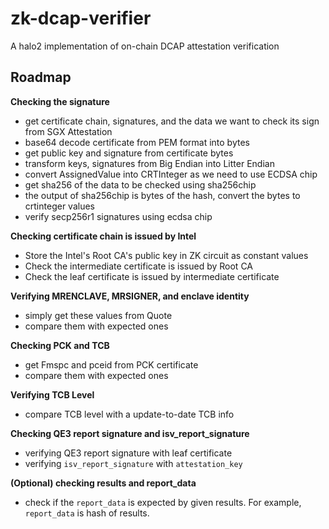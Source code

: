 # zk-dcap-verifier
A halo2 implementation of on-chain DCAP attestation verification

## Roadmap

**Checking the signature**

* get certificate chain, signatures, and the data we want to check its sign from SGX Attestation
* base64 decode certificate from PEM format into bytes
* get public key and signature from certificate bytes
* transform keys, signatures from Big Endian into Litter Endian
* convert AssignedValue into CRTInteger as we need to use ECDSA chip
* get sha256 of the data to be checked using sha256chip
* the output of sha256chip is bytes of the hash, convert the bytes to crtinteger values
* verify secp256r1 signatures using ecdsa chip

**Checking certificate chain is issued by Intel**

* Store the Intel's Root CA's public key in ZK circuit as constant values
* Check the intermediate certificate is issued by Root CA
* Check the leaf certificate is issued by intermediate certificate

**Verifying MRENCLAVE, MRSIGNER, and enclave identity**

* simply get these values from Quote
* compare them with expected ones

**Checking PCK and TCB**

* get Fmspc and pceid from PCK certificate
* compare them with expected ones

**Verifying TCB Level**

* compare TCB level with a update-to-date TCB info

**Checking QE3 report signature and isv_report_signature**

* verifying QE3 report signature with leaf certificate
* verifying `isv_report_signature` with `attestation_key`


**(Optional) checking results and report_data**

* check if the `report_data` is expected by given results. For example, `report_data` is hash of results.
